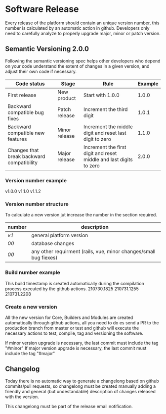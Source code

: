 # Software Release
Every release of the platform should contain an unique version number, this number is calculated by an automatic action in github. Developers only need to carefully analyze to properly upgrade major, minor or patch version.

## Semantic Versioning 2.0.0
Following the semantic versioning spec helps other developers who depend on your code understand the extent of changes in a given version, and adjust their own code if necessary.

| Code status   | Stage         | Rule              | Example 
|-              |-              |-                  |-
| First release | New product   | Start with 1.0.0  | 1.0.0
| Backward compatible bug fixes | Patch release     | Increment the third digit | 1.0.1
| Backward compatible new features | Minor release  | Increment the middle digit and reset last digit to zero | 1.1.0
| Changes that break backward compatibility | Major release | Increment the first digit and reset middle and last digits to zero | 2.0.0

### Version number example
v1.0.0 
v1.1.0
v1.1.2

### Version number structure
To calculate a new version jut increase the number in the section required. 

|number     |description    |
|---        |---            |
| _v1_      | general platform version |
| _00_      | database changes  |
| _00_      | any other requirment (rails, vue, minor changes/small bug fiexes) | 

### Build number example
This build timestamp is created automatically during the compilation process executed by the github actions. 
210730.1825 
210731.1255 
210731.2208 

### Create a new version
All the new version for Core, Builders and Modules are created automatically through github actions, all you need to do es send a PR to the production branch from master or test and github will execute the necessary actions to test, compile, tag and versioning the software.  

If minor version upgrade is necessary, the last commit must include the tag "#minor"
If major version upgrade is necessary, the last commit must include the tag "#major"

## Changelog
Today there is no automatic way to generate a changelong based on github commits/pull requests, so changelong must be created manually adding a friendly and general (but undestandable) description of changes released with the version.

This changelong must be part of the release email notification.
